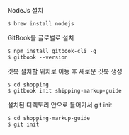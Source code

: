 NodeJs 설치
```
$ brew install nodejs
```

GitBook을 글로벌로 설치

```
$ npm install gitbook-cli -g
$ gitbook --version 
```

깃북 설치할 위치로 이동 후 새로운 깃북 생성
```
$ cd shopping
$ gitbook init shipping-markup-guide
```

설치된 디렉토리 안으로 들어가서 git init
```
$ cd shopping-markup-guide
$ git init
```